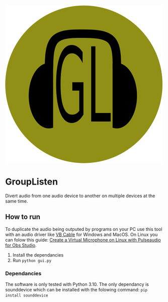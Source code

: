 ![Alt text](./GroupListenIcon.png "Grouplisten icon") 
# GroupListen
Divert audio from one audio device to another on multiple devices at the same time.
## How to run
To duplicate the audio being outputed by programs on your PC use this tool with an audio driver like [VB Cable](https://vb-audio.com/Cable/) for Windows and MacOS.
On Linux you can folow this guide: [Create a Virtual Microphone on Linux with Pulseaudio for Obs Studio](https://www.youtube.com/watch?v=Goeucg7A9qE).
1. Install the dependancies
3. Run `python gui.py`
### Dependancies
The software is only tested with Python 3.10.
The only dependancy is sounddevice which can be installed with the folowing command:
`pip install sounddevice`
